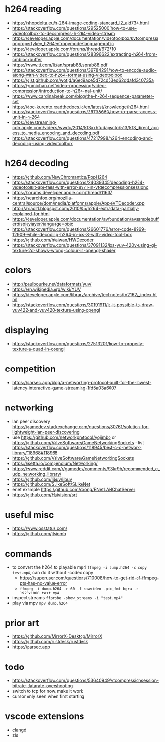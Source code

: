 # h264 reading

- https://shopdelta.eu/h-264-image-coding-standard_l2_aid734.html
- https://stackoverflow.com/questions/29525000/how-to-use-videotoolbox-to-decompress-h-264-video-stream
- https://developer.apple.com/documentation/videotoolbox/kvtcompressionpropertykey_h264entropymode?language=objc
- https://developer.apple.com/forums/thread/672710
- https://stackoverflow.com/questions/28396622/extracting-h264-from-cmblockbuffer
- https://www.ti.com/lit/an/sprab88/sprab88.pdf
- https://stackoverflow.com/questions/39784291/how-to-encode-audio-along-with-video-to-h264-format-using-videotoolbox
- https://gist.github.com/wotjd/a6ed9ace5d72cd53ed62ddafd340735a
- https://yumichan.net/video-processing/video-compression/introduction-to-h264-nal-unit/
- https://www.cardinalpeak.com/blog/the-h-264-sequence-parameter-set
- https://doc-kurento.readthedocs.io/en/latest/knowledge/h264.html
- https://stackoverflow.com/questions/25738680/how-to-parse-access-unit-in-h-264
- https://devstreaming-cdn.apple.com/videos/wwdc/2014/513xxhfudagscto/513/513_direct_access_to_media_encoding_and_decoding.pdf
- https://stackoverflow.com/questions/47217998/h264-encoding-and-decoding-using-videotoolbox

# h264 decoding

- https://github.com/NewChromantics/PopH264
- https://stackoverflow.com/questions/24039345/decoding-h264-videotoolkit-api-fails-with-error-8971-in-vtdecompressionsessionc
- https://forums.developer.apple.com/thread/11637
- https://searchfox.org/mozilla-central/source/dom/media/platforms/apple/AppleVTDecoder.cpp
- http://aviadr1.blogspot.com/2010/05/h264-extradata-partially-explained-for.html
- https://developer.apple.com/documentation/avfoundation/avsamplebufferdisplaylayer?language=objc
- https://stackoverflow.com/questions/26601776/error-code-8969-12909-while-decoding-h264-in-ios-8-with-video-tool-box
- https://github.com/htaiwan/HWDecoder
- https://stackoverflow.com/questions/37091132/ios-yuv-420v-using-gl-texture-2d-shows-wrong-colour-in-opengl-shader

# colors

- http://paulbourke.net/dataformats/yuv/
- https://en.wikipedia.org/wiki/YUV
- https://developer.apple.com/library/archive/technotes/tn2162/_index.html
- https://stackoverflow.com/questions/30191911/is-it-possible-to-draw-yuv422-and-yuv420-texture-using-opengl

# displaying
- https://stackoverflow.com/questions/27513201/how-to-properly-texture-a-quad-in-opengl

# competition

- https://parsec.app/blog/a-networking-protocol-built-for-the-lowest-latency-interactive-game-streaming-1fd5a03a6007

# networking

- lan peer discovery https://gamedev.stackexchange.com/questions/30761/solution-for-lightweight-lan-peer-discovering
- use https://github.com/networkprotocol/yojimbo or https://github.com/ValveSoftware/GameNetworkingSockets - list https://stackoverflow.com/questions/118945/best-c-c-network-library/118968#118968
- https://github.com/ValveSoftware/GameNetworkingSockets
- https://isetta.io/compendium/Networking/
- https://www.reddit.com/r/gamedev/comments/93kr9h/recommended_c_udp_networking_library/
- https://github.com/libuv/libuv
- https://github.com/SLikeSoft/SLikeNet
- enet example https://github.com/cxong/ENetLANChatServer
- https://github.com/Haivision/srt

# useful misc

- https://www.osstatus.com/
- https://github.com/jtsiomb

# commands

- to convert the h264 to playable mp4 `ffmpeg -i dump.h264 -c copy test.mp4`, can do it without -codec copy
  - https://superuser.com/questions/710008/how-to-get-rid-of-ffmpeg-pts-has-no-value-error
  - `ffmpeg -i dump.h264 -r 60 -f rawvideo -pix_fmt bgra -s 1920x1080 test.mp4`
- inspect streams `ffprobe -show_streams -i "test.mp4"`
- play via mpv `mpv dump.h264`

# prior art

- https://github.com/MirrorX-Desktop/MirrorX
- https://github.com/rustdesk/rustdesk
- https://parsec.app

# todo

- https://stackoverflow.com/questions/53640949/vtcompressionsession-bitrate-datarate-overshooting
- switch to tcp for now, make it work
- cursor only seen when first starting

# vscode extensions
- clangd
- zls

